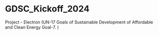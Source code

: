 # GDSC_Kickoff_2024
Project - Electron (UN-17 Goals of Sustainable Development of Affordable and Clean Energy Goal-7. )
